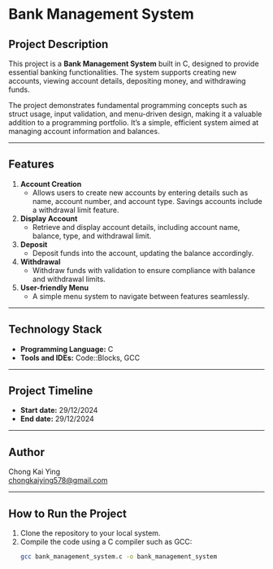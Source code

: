 # **Bank Management System**

## **Project Description**  
This project is a **Bank Management System** built in C, designed to provide essential banking functionalities. The system supports creating new accounts, viewing account details, depositing money, and withdrawing funds. 

The project demonstrates fundamental programming concepts such as struct usage, input validation, and menu-driven design, making it a valuable addition to a programming portfolio. It’s a simple, efficient system aimed at managing account information and balances.

---

## **Features**
1. **Account Creation**  
   - Allows users to create new accounts by entering details such as name, account number, and account type. Savings accounts include a withdrawal limit feature.  
2. **Display Account**  
   - Retrieve and display account details, including account name, balance, type, and withdrawal limit.  
3. **Deposit**  
   - Deposit funds into the account, updating the balance accordingly.  
4. **Withdrawal**  
   - Withdraw funds with validation to ensure compliance with balance and withdrawal limits.  
5. **User-friendly Menu**  
   - A simple menu system to navigate between features seamlessly.  

---

## **Technology Stack**
- **Programming Language:** C  
- **Tools and IDEs:** Code::Blocks, GCC  

---

## **Project Timeline**
- **Start date:** 29/12/2024  
- **End date:** 29/12/2024  

---

## **Author**  
Chong Kai Ying  
[chongkaiying578@gmail.com](mailto:chongkaiying576@gmail.com)  

---

## **How to Run the Project**  
1. Clone the repository to your local system.  
2. Compile the code using a C compiler such as GCC:  
   ```bash
   gcc bank_management_system.c -o bank_management_system
